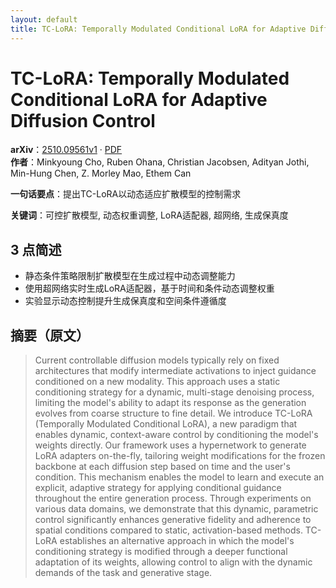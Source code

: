 ```yaml
---
layout: default
title: TC-LoRA: Temporally Modulated Conditional LoRA for Adaptive Diffusion Control
---
```


# TC-LoRA: Temporally Modulated Conditional LoRA for Adaptive Diffusion Control
**arXiv**：[2510.09561v1](https://arxiv.org/abs/2510.09561) · [PDF](https://arxiv.org/pdf/2510.09561.pdf)  
**作者**：Minkyoung Cho, Ruben Ohana, Christian Jacobsen, Adityan Jothi, Min-Hung Chen, Z. Morley Mao, Ethem Can  

**一句话要点**：提出TC-LoRA以动态适应扩散模型的控制需求

**关键词**：可控扩散模型, 动态权重调整, LoRA适配器, 超网络, 生成保真度

## 3 点简述
- 静态条件策略限制扩散模型在生成过程中动态调整能力
- 使用超网络实时生成LoRA适配器，基于时间和条件动态调整权重
- 实验显示动态控制提升生成保真度和空间条件遵循度

## 摘要（原文）

> Current controllable diffusion models typically rely on fixed architectures
> that modify intermediate activations to inject guidance conditioned on a new
> modality. This approach uses a static conditioning strategy for a dynamic,
> multi-stage denoising process, limiting the model's ability to adapt its
> response as the generation evolves from coarse structure to fine detail. We
> introduce TC-LoRA (Temporally Modulated Conditional LoRA), a new paradigm that
> enables dynamic, context-aware control by conditioning the model's weights
> directly. Our framework uses a hypernetwork to generate LoRA adapters
> on-the-fly, tailoring weight modifications for the frozen backbone at each
> diffusion step based on time and the user's condition. This mechanism enables
> the model to learn and execute an explicit, adaptive strategy for applying
> conditional guidance throughout the entire generation process. Through
> experiments on various data domains, we demonstrate that this dynamic,
> parametric control significantly enhances generative fidelity and adherence to
> spatial conditions compared to static, activation-based methods. TC-LoRA
> establishes an alternative approach in which the model's conditioning strategy
> is modified through a deeper functional adaptation of its weights, allowing
> control to align with the dynamic demands of the task and generative stage.

